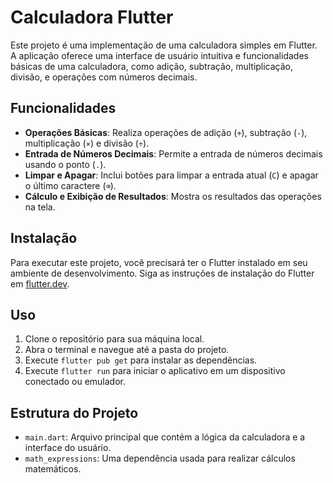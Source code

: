 # Calculadora Flutter

Este projeto é uma implementação de uma calculadora simples em Flutter. A aplicação oferece uma interface de usuário intuitiva e funcionalidades básicas de uma calculadora, como adição, subtração, multiplicação, divisão, e operações com números decimais.

## Funcionalidades

- **Operações Básicas**: Realiza operações de adição (`+`), subtração (`-`), multiplicação (`×`) e divisão (`÷`).
- **Entrada de Números Decimais**: Permite a entrada de números decimais usando o ponto (`.`).
- **Limpar e Apagar**: Inclui botões para limpar a entrada atual (`C`) e apagar o último caractere (`⌫`).
- **Cálculo e Exibição de Resultados**: Mostra os resultados das operações na tela.

## Instalação

Para executar este projeto, você precisará ter o Flutter instalado em seu ambiente de desenvolvimento. Siga as instruções de instalação do Flutter em [flutter.dev](https://flutter.dev/docs/get-started/install).

## Uso

1. Clone o repositório para sua máquina local.
2. Abra o terminal e navegue até a pasta do projeto.
3. Execute `flutter pub get` para instalar as dependências.
4. Execute `flutter run` para iniciar o aplicativo em um dispositivo conectado ou emulador.

## Estrutura do Projeto

- `main.dart`: Arquivo principal que contém a lógica da calculadora e a interface do usuário.
- `math_expressions`: Uma dependência usada para realizar cálculos matemáticos.

